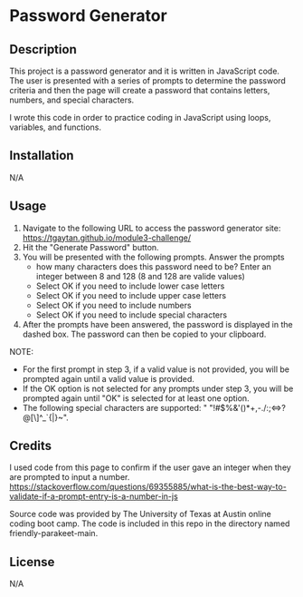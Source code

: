 # Password Generator

## Description

This project is a password generator and it is written in JavaScript code.  The user is presented with a series of prompts to determine the password criteria and then the page will create a password that contains letters, numbers, and special characters.

I wrote this code in order to practice coding in JavaScript using loops, variables, and functions. 


## Installation

N/A

## Usage

1.  Navigate to the following URL to access the password generator site: https://tgaytan.github.io/module3-challenge/
2.  Hit the "Generate Password" button.
3.  You will be presented with the following prompts.  Answer the prompts
    *  how many characters does this password need to be? Enter an integer between 8 and 128 (8 and 128 are valide values)
    *  Select OK if you need to include lower case letters
    *  Select OK if you need to include upper case letters
    *  Select OK if you need to include numbers
    *  Select OK if you need to include special characters
4.  After the prompts have been answered, the password is displayed in the dashed box.  The password can then be copied to your clipboard.


NOTE: 
* For the first prompt in step 3, if a valid value is not provided, you will be prompted again until a valid value is provided.
* If the OK option is not selected for any prompts under step 3, you will be prompted again until "OK" is selected for at least one option.
* The following special characters are supported: " "!#$%&'()*+,-./:;<=>?@[\\]^_`{|}~".

## Credits

I used code from this page to confirm if the user gave an integer when they are prompted to input a number.
https://stackoverflow.com/questions/69355885/what-is-the-best-way-to-validate-if-a-prompt-entry-is-a-number-in-js

Source code was provided by The University of Texas at Austin online coding boot camp.  The code is included in this repo in the directory named friendly-parakeet-main.

## License

N/A
